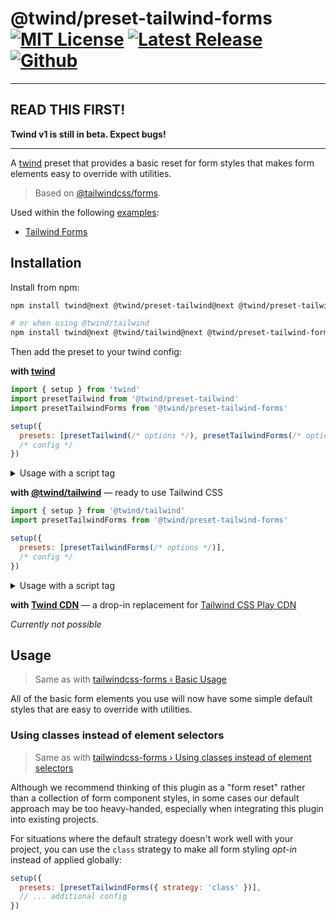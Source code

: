 # @twind/preset-tailwind-forms [![MIT License](https://flat.badgen.net/github/license/tw-in-js/twind)](https://github.com/tw-in-js/twind/blob/next/LICENSE) [![Latest Release](https://flat.badgen.net/npm/v/@twind/preset-tailwind-forms/next?icon=npm&label&cache=10800&color=blue)](https://www.npmjs.com/package/@twind/preset-tailwind-forms) [![Github](https://flat.badgen.net/badge/icon/tw-in-js%2Ftwind%23preset-tailwind-forms?icon=github&label)](https://github.com/tw-in-js/twind/tree/next/packages/preset-tailwind-forms)

---

## READ THIS FIRST!

**Twind v1 is still in beta. Expect bugs!**

---

A [twind](https://www.npmjs.com/package/twind) preset that provides a basic reset for form styles that makes form elements easy to override with utilities.

> Based on [@tailwindcss/forms](https://github.com/tailwindlabs/tailwindcss-forms).

Used within the following [examples](https://github.com/tw-in-js/twind/tree/next/examples):

- [Tailwind Forms](https://github.com/tw-in-js/twind/tree/next/examples/using-tailwind-forms)

## Installation

Install from npm:

```sh
npm install twind@next @twind/preset-tailwind@next @twind/preset-tailwind-forms@next

# or when using @twind/tailwind
npm install twind@next @twind/tailwind@next @twind/preset-tailwind-forms@next
```

Then add the preset to your twind config:

**with [twind](https://www.npmjs.com/package/twind)**

```js
import { setup } from 'twind'
import presetTailwind from '@twind/preset-tailwind'
import presetTailwindForms from '@twind/preset-tailwind-forms'

setup({
  presets: [presetTailwind(/* options */), presetTailwindForms(/* options */)],
  /* config */
})
```

<details><summary>Usage with a script tag</summary>

```html
<head>
  <script
    src="https://cdn.jsdelivr.net/combine/npm/twind@next,npm/@twind/preset-tailwind@next,npm/@twind/preset-tailwind-forms@next"
    crossorigin
  ></script>
  <script>
    twind.setup({
      presets: [twind.presetTailwind(/* options */), twind.presetTailwindForms(/* options */)],
      /* config */
    })
  </script>
</head>
```

</details>

**with [@twind/tailwind](https://www.npmjs.com/package/@twind/tailwind)** — ready to use Tailwind CSS

```js
import { setup } from '@twind/tailwind'
import presetTailwindForms from '@twind/preset-tailwind-forms'

setup({
  presets: [presetTailwindForms(/* options */)],
  /* config */
})
```

<details><summary>Usage with a script tag</summary>

```html
<head>
  <script
    src="https://cdn.jsdelivr.net/combine/npm/twind@next,npm/@twind/tailwind@next,npm/@twind/preset-tailwind-forms@next"
    crossorigin
  ></script>
  <script>
    twind.setup({
      presets: [twind.presetTailwindForms(/* options */)],
      /* config */
    })
  </script>
</head>
```

</details>

**with [Twind CDN](https://www.npmjs.com/package/@twind/cdn)** — a drop-in replacement for [Tailwind CSS Play CDN](https://tailwindcss.com/docs/installation/play-cdn)

_Currently not possible_

## Usage

> Same as with [tailwindcss-forms › Basic Usage](https://github.com/tailwindlabs/tailwindcss-forms#basic-usage)

All of the basic form elements you use will now have some simple default styles that are easy to override with utilities.

### Using classes instead of element selectors

> Same as with [tailwindcss-forms › Using classes instead of element selectors](https://github.com/tailwindlabs/tailwindcss-forms#using-classes-instead-of-element-selectors)

Although we recommend thinking of this plugin as a "form reset" rather than a collection of form component styles, in some cases our default approach may be too heavy-handed, especially when integrating this plugin into existing projects.

For situations where the default strategy doesn't work well with your project, you can use the `class` strategy to make all form styling _opt-in_ instead of applied globally:

```js
setup({
  presets: [presetTailwindForms({ strategy: 'class' })],
  // ... additional config
})
```
